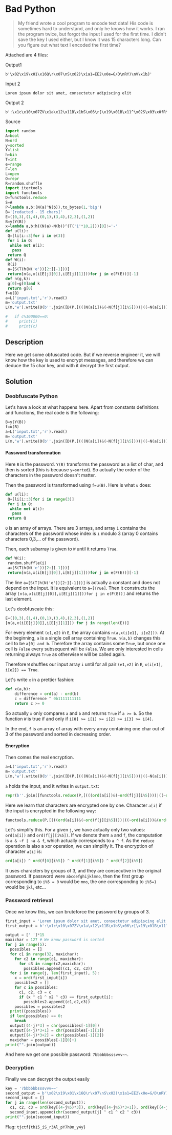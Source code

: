 # Bad Python

> My friend wrote a cool program to encode text data! His code is sometimes hard to understand, and only he knows how it works. I ran the program twice, but forgot the input I used for the first time. I didn't save the key I used either, but I know it was 15 characters long. Can you figure out what text I encoded the first time?

Attached are 4 files:

Output1
```
b'\x02\x19\x01\x16Q\r\x07\nS\x02)\x1a1=EE2\x0e=G/D\nRY)\nV\x1bJ'
```

Input 2
```
Lorem ipsum dolor sit amet, consectetur adipiscing elit
```

Output 2
```
b':\x1c\x10\x07ZV\x1a\x12\x11B\x1bS\x06\r[\x19\x01B\x11^\x02S\x03\x0fR\x02_B\x01X\x18\x00\x07\x01C\x13\x07\x17\x10\x17\x17\x17\x0b\x12^\x05\x10\x0b\x0cPV\x16\x0e\x0bC'
```

Source
```python
import random
A=bool
N=ord
y=sorted
Y=list
h=bin
T=int
e=range
F=len
L=open
O=repr
R=random.shuffle
import itertools
import functools
D=functools.reduce
S=A
P=lambda a,b:(N(a)^N(b)).to_bytes(1,'big')
B='[redacted - 15 chars]'
E=((0,3),(1,4),(0,1),(3,4),(2,3),(1,2))
B=y(Y(B))
x=lambda a,b:h((N(a)-N(b))^(T('1'*10,2)))[0]!='-'
def u(li):
 Q=[li[i::3]for i in e(3)]
 for i in Q:
  while not W(i):
   pass
 return Q
def W(i):
 R(i)
 a=[S(T(h(N('e'))[2:][-1]))]
 return[n(a,x(i[E[j][0]],i[E[j][1]]))for j in e(F(E))][-1]
def n(g,k):
 g[0]=g[0]and k
 return g[0]
f=u(B)
a=L('input.txt','r').read()
m='output.txt'
L(m,'w').write(O(b''.join([D(P,[(((N(a[i])&(~N(f[j][i%5])))|((~N(a[i]))&(N(f[j][i%5])))).to_bytes(1,"big"))for j in e(F(f))])for i in e(F(a))])))

#   if c%100000==0:
#     print(i)
#     print(c)
```

## Description

Here we get some obfuscated code. But if we reverse engineer it, we will know how the key is used to encrypt messages, and therefore we can deduce the 15 char key, and with it decrypt the first output.

## Solution

### Deobfuscate Python

Let's have a look at what happens here. Apart from constants definitions and functions, the real code is the following:

```python
B=y(Y(B))
f=u(B)
a=L('input.txt','r').read()
m='output.txt'
L(m,'w').write(O(b''.join([D(P,[(((N(a[i])&(~N(f[j][i%5])))|((~N(a[i]))&(N(f[j][i%5])))).to_bytes(1,"big"))for j in e(F(f))])for i in e(F(a))])))
```

#### Password transformation

Here `B` is the password. `Y(B)` transforms the password as a list of char, and then is sorted (this is because `y=sorted`). So actually the order of the characters in the password doesn't matter.

Then the password is transformed using `f=u(B)`. Here is what `u` does:

```python
def u(li):
 Q=[li[i::3]for i in range(3)]
 for i in Q:
  while not W(i):
   pass
 return Q
```

`Q` is an array of arrays. There are 3 arrays, and array `i` contains the characters of the password whose index is `i` modulo 3 (array 0 contains characters 0,3,... of the password).

Then, each subarray is given to `W` until it returns `True`.

```python
def W(i):
 random.shuffle(i)
 a=[S(T(h(N('e'))[2:][-1]))]
 return[n(a,x(i[E[j][0]],i[E[j][1]]))for j in e(F(E))][-1]
```

The line `a=[S(T(h(N('e'))[2:][-1]))]` is actually a constant and does not depend on the input. It is equivalent to `a=[True]`. Then it constructs the array `[n(a,x(i[E[j][0]],i[E[j][1]]))for j in e(F(E))]` and returns the last element.

Let's deobfuscate this:

```python
E=((0,3),(1,4),(0,1),(3,4),(2,3),(1,2))
[n(a,x(i[E[j][0]],i[E[j][1]])) for j in range(len(E))]
```

For every element `(e1,e2)` in `E`, the array contains `n(a,x(i[e1], i[e2]))`. At the beginning, `a` is a single cell array containing `True`. `n(a,b)` changes this cell to be `a[0] and b`. Therefore the array contains some `True`, but once one cell is `False` every subsequent will be `False`. We are only interested in cells returning always `True` as otherwise `W` will be called again.

Therefore `W` shuffles our input array `i` until for all pair `(e1,e2)` in `E`, `x(i[e1], i[e2]) == True`.

Let's write `x` in a prettier fashion:

```python
def x(a,b):
    difference = ord(a) - ord(b)
    c = difference ^ 0b1111111111
    return c >= 0
```

So actually `x` only compares `a` and `b` and returns `True` if `a >= b`. So the function `W` is true if and only if `i[0] >= i[1] >= i[2] >= i[3] >= i[4]`.

In the end, `f` is an array of array with every array containing one char out of 3 of the password and sorted in decreasing order.

#### Encryption

Then comes the real encryption. 

```python
a=L('input.txt','r').read()
m='output.txt'
L(m,'w').write(O(b''.join([D(P,[(((N(a[i])&(~N(f[j][i%5])))|((~N(a[i]))&(N(f[j][i%5])))).to_bytes(1,"big"))for j in e(F(f))])for i in e(F(a))])))
```

`a` holds the input, and it writes in `output.txt`:

```python
repr(b''.join([functools.reduce(P,[(((ord(a[i])&(~ord(f[j][i%5])))|((~ord(a[i]))&(ord(f[j][i%5])))).to_bytes(1,"big"))for j in range(len(f))])for i in range(len(a))]))
```

Here we learn that characters are encrypted one by one. Character `a[i]` if the input is encrypted in the following way:

```python
functools.reduce(P,[(((ord(a[i])&(~ord(f[j][i%5])))|((~ord(a[i]))&(ord(f[j][i%5])))).to_bytes(1,"big"))for j in range(len(f))])
```

Let's simplify this. For a given `j`, we have actually only two values: `ord(a[i])` and `ord(f[j][i%5])`. If we denote them `a` and `f`, the computation is `a & ~f | ~a & f`, which actually corresponds to `a ^ f`. As the `reduce` operation is also a xor operation, we can simplify it. The encryption of character `a[i]` is:

```python
ord(a[i]) ^ ord(f[0][i%5]) ^ ord(f[1][i%5]) ^ ord(f[2][i%5])
```

It uses characters by groups of 3, and they are consecutive in the original password. If password were `abcdefghijklmno`, then the first group corresponding to `i%5 = 0` would be `mno`, the one corresponding to `i%5=1` would be `jkl`, etc...

### Password retrieval

Once we know this, we can bruteforce the password by groups of 3.

```python
first_input = 'Lorem ipsum dolor sit amet, consectetur adipiscing elit'
first_output = b':\x1c\x10\x07ZV\x1a\x12\x11B\x1bS\x06\r[\x19\x01B\x11^\x02S\x03\x0fR\x02_B\x01X\x18\x00\x07\x01C\x13\x07\x17\x10\x17\x17\x17\x0b\x12^\x05\x10\x0b\x0cPV\x16\x0e\x0bC'

output = [' ']*15
maxichar = 127 # We know password is sorted
for j in range(5):
  possibles = []
  for c1 in range(32, maxichar):
    for c2 in range(c1, maxichar):
      for c3 in range(c2,maxichar):
        possibles.append((c1, c2, c3))
  for i in range(j, len(first_input), 5):
    x = ord(first_input[i])
    possibles2 = []
    for c in possibles:
      c1, c2, c3 = c
      if (x ^ c1 ^ x2 ^ c3) == first_output[i]:
        possibles2.append((c1,c2,c3))
    possibles = possibles2
  print((possibles)) 
  if len(possibles) == 0:
    break
  output[(4-j)*3] = chr(possibles[-1][0])
  output[(4-j)*3+1] = chr(possibles[-1][1])
  output[(4-j)*3+2] = chr(possibles[-1][2])
  maxichar = possibles[-1][0]+1
print("".join(output))
```

And here we get one possible password: `7bbbbbbsssvvv~~`.

### Decryption

Finally we can decrypt the output easily

```python
key = '7bbbbbbsssvvv~~'
second_output = b'\x02\x19\x01\x16Q\r\x07\nS\x02)\x1a1=EE2\x0e=G/D\nRY)\nV\x1bJ'
second_input = []
for j in range(len(second_output)):
  c1, c2, c3 = ord(key[(4-j%5)*3]), ord(key[(4-j%5)*3+1]), ord(key[(4-j%5)*3+2])
  second_input.append(chr(second_output[j] ^ c1 ^ c2 ^ c3))
print("".join(second_input))
```

Flag: `tjctf{th15_iS_r3Al_pY7h0n_y4y}`
